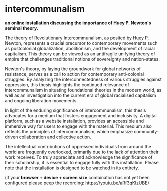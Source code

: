 # intercommunalism
**an online installation discussing the importance of Huey P. Newton's seminal theory.**

The theory of Revolutionary Intercommunalism, as posited by Huey P. Newton, represents a crucial precursor to contemporary movements such as postcolonial globalization, abolitionism, and the development of racial capitalism. This theory can be viewed as an antifragile unifying theory of empire that challenges traditional notions of sovereignty and nation-states.

Newton's theory, by laying the groundwork for global networks of resistance, serves as a call to action for contemporary anti-colonial struggles. By analyzing the interconnectedness of various struggles against oppression, this thesis highlights the continued relevance of intercommunalism in situating foundational theories in the modern world, as well as an investigation into the current era of global racialised capitalism and ongoing liberation movements.

In light of the enduring significance of intercommunalism, this thesis advocates for a medium that fosters engagement and inclusivity. A digital platform, such as a website installation, provides an accessible and immersive way for users to engage with the material. This medium also reflects the principles of intercommunalism, which emphasize community-driven collaboration and collective action.

The intellectual contributions of oppressed individuals from around the world are frequently overlooked, primarily due to the lack of attention their work receives. To truly appreciate and acknowledge the significance of their scholarship, it is essential to engage fully with this installation. Please note that the installation is designed to be watched in its entirety.







(if your **browser + device + screen size** combination has not yet been configured please peep the recording: https://youtu.be/aRf3qKIzUBE)
